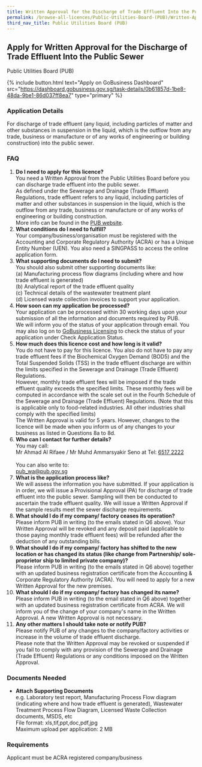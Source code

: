 ```yaml
---
title: Written Approval for the Discharge of Trade Effluent Into the Public Sewer
permalink: /browse-all-licences/Public-Utilities-Board-(PUB)/Written-Approval-for-the-Discharge-of-Trade-Effluent-Into-the-Public-Sewer
third_nav_title: Public Utilities Board (PUB)
---
```


## Apply for Written Approval for the Discharge of Trade Effluent Into the Public Sewer

Public Utilities Board (PUB)

{% include button.html text="Apply on GoBusiness Dashboard" src="https://dashboard.gobusiness.gov.sg/task-details/0b61857d-1be8-48da-9be1-86d037ff8ea7" type="primary" %}

<H3>Application Details</H3>

<p>For discharge of trade effluent (any liquid, including particles of matter and other substances in suspension in the liquid, which is the outflow from any trade, business or manufacture or of any works of engineering or building construction) into the public sewer.</p>

<h3>FAQ</h3>
<ol>
    <li>
        <strong>Do I need to apply for this licence?</strong>
        <br>You need a Written Approval from the Public Utilities Board before you can discharge trade effluent into the public sewer.
        <br>As defined under the Sewerage and Drainage (Trade Effluent) Regulations, trade effluent refers to any liquid, including particles of matter and other substances in suspension in the liquid, which is the outflow from any trade, business or manufacture or of any works of engineering or building construction.
        <br>More info can be found in the <a href="https://www.pub.gov.sg/Professionals/Requirements/Used-Water/TradeEffluent" target="_blank" rel="noopener">PUB website</a>.
    </li>
    <li>
        <strong>What conditions do I need to fulfill?</strong>
        <br>Your company/business/organisation must be registered with the Accounting and Corporate Regulatory Authority (ACRA) or has a Unique Entity Number (UEN). You also need a SINGPASS to access the online application form.
    </li>
    <li>
        <strong>What supporting documents do I need to submit?</strong>
        <br>You should also submit other supporting documents like:
        <br>(a) Manufacturing process flow diagrams (including where and how trade effluent is generated)
        <br>(b) Analytical report of the trade effluent quality
        <br>(c) Technical details of the wastewater treatment plant
        <br>(d) Licensed waste collection invoices to support your application.
    </li>
    <li>
        <strong>How soon can my application be processed?</strong>
        <br>Your application can be processed within 30 working days upon your submission of all the information and documents required by PUB.
        <br>We will inform you of the status of your application through email. You may also log on to <a href="https://www.gobusiness.gov.sg/" target="_blank" rel="noopener">GoBusiness Licensing</a> to check the status of your application under Check Application Status.
    </li>
    <li>
        <strong>How much does this licence cost and how long is it valid?</strong>
        <br>You do not have to pay for this licence. You also do not have to pay any trade effluent fees if the Biochemical Oxygen Demand (BOD5) and the Total Suspended Solids (TSS) in the trade effluent discharge are within the limits specified in the Sewerage and Drainage (Trade Effluent) Regulations.
        <br>However, monthly trade effluent fees will be imposed if the trade effluent quality exceeds the specified limits. These monthly fees will be computed in accordance with the scale set out in the Fourth Schedule of the Sewerage and Drainage (Trade Effluent) Regulations. (Note that this is applicable only to food-related industries. All other industries shall comply with the specified limits)
        <br>The Written Approval is valid for 5 years. However, changes to the licence will be made when you inform us of any changes to your business as listed in Questions 8a to 8d.
    </li>
    <li>
        <strong>Who can I contact for further details?</strong>
        <br>You may call:
        <br>Mr Ahmad Al Rifaee / Mr Muhd Ammarsyakir Seno at Tel: <a href="tel:+6565172222" target="_blank" rel="noopener">6517 2222</a>
        <br><br>You can also write to:
        <br><a href="mailto:pub_wa@pub.gov.sg" target="_blank" rel="noopener">pub_wa@pub.gov.sg</a>
    </li>
    <li>
        <strong>What is the application process like?</strong>
        <br>We will assess the information you have submitted. If your application is in order, we will issue a Provisional Approval (PA) for discharge of trade effluent into the public sewer. Sampling will then be conducted to ascertain the trade effluent quality. We will issue a Written Approval if the sample results meet the sewer discharge requirements.
    </li>
    <li>
        <strong>What should I do if my company/ factory ceases its operation?</strong>
        <br>Please inform PUB in writing (to the emails stated in Q6 above). Your Written Approval will be revoked and any deposit paid (applicable to those paying monthly trade effluent fees) will be refunded after the deduction of any outstanding bills.
    </li>
    <li>
        <strong>What should I do if my company/ factory has shifted to the new location or has changed its status (like change from Partnership/ sole-proprietor ship to limited private company)?</strong>
        <br>Please inform PUB in writing (to the emails stated in Q6 above) together with an updated business registration certificate from the Accounting & Corporate Regulatory Authority (ACRA). You will need to apply for a new Written Approval for the new premises.
    </li>
    <li>
        <strong>What should I do if my company/ factory has changed its name?</strong>
        <br>Please inform PUB in writing (to the email stated in Q6 above) together with an updated business registration certificate from ACRA. We will inform you of the change of your company's name in the Written Approval. A new Written Approval is not necessary.
    </li>
    <li>
        <strong>Any other matters I should take note or notify PUB?</strong>
        <br>Please notify PUB of any changes to the company/factory activities or increase in the volume of trade effluent discharge.
        <br>Please note that the Written Approval may be revoked or suspended if you fail to comply with any provision of the Sewerage and Drainage (Trade Effluent) Regulations or any conditions imposed on the Written Approval.
    </li>
</ol>

<H3>Documents Needed</H3>

<ul>
    <li>
        <strong>Attach Supporting Documents</strong>
        <br>e.g. Laboratory test report, Manufacturing Process Flow diagram (indicating where and how trade effluent is generated), Wastewater Treatment Process Flow Diagram, Licensed Waste Collection documents, MSDS, etc
        <br>File format: xls,tif,ppt,doc,pdf,jpg
        <br>Maximum upload per application: 2 MB
    </li>
</ul>



<H3>Requirements</H3>

<p>Applicant must be ACRA registered company/business</p>
